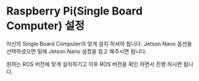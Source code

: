 # Raspberry Pi\(Single Board Computer\) 설정

자신의 Single Board Computer의 맞게 설치 하셔야 됩니다. Jetson Nano 옵션을 선택하셨으면 밑에 Jetson Nano 설정을 참고 해주시면 됩니다.  

원하는 ROS 버전에 맞게 설치하기고 이후 ROS 버전을 확인 하면서 진행 하시면 됩니다.

























